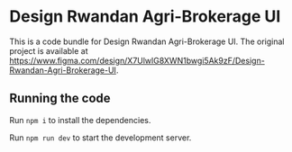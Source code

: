 
  # Design Rwandan Agri-Brokerage UI

  This is a code bundle for Design Rwandan Agri-Brokerage UI. The original project is available at https://www.figma.com/design/X7UlwlG8XWN1bwgi5Ak9zF/Design-Rwandan-Agri-Brokerage-UI.

  ## Running the code

  Run `npm i` to install the dependencies.

  Run `npm run dev` to start the development server.
  